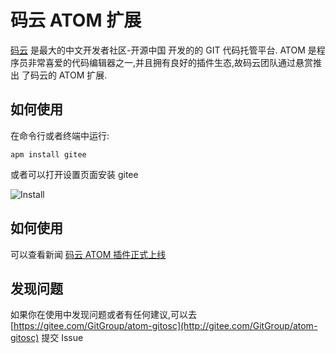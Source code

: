 # 码云 ATOM 扩展

[码云](https://gitee.com) 是最大的中文开发者社区-开源中国 开发的的 GIT 代码托管平台.
ATOM 是程序员非常喜爱的代码编辑器之一,并且拥有良好的插件生态,故码云团队通过悬赏推出
了码云的 ATOM 扩展.

## 如何使用

在命令行或者终端中运行:

```shell
apm install gitee
```

或者可以打开设置页面安装 gitee

![Install](https://gitee.com/GitGroup/atom-gitosc/raw/master/images/install.png)

## 如何使用

可以查看新闻 [码云 ATOM 插件正式上线](http://www.oschina.net/news/78129/atom-plugin)

## 发现问题

如果你在使用中发现问题或者有任何建议,可以去 [https://gitee.com/GitGroup/atom-gitosc](http://gitee.com/GitGroup/atom-gitosc) 提交 Issue
